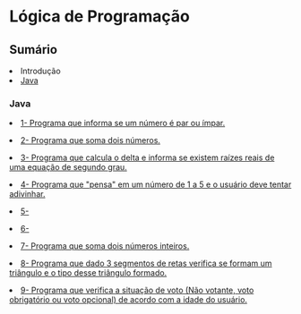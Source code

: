 # Lógica de Programação

<h2>Sumário</h2>
<li>Introdução</li>
<li><a href="#java">Java<a></li>


<h3 id="Java">Java</h3>

<a href="https://github.com/lucasjs19/logica-de-programacao/blob/main/Java/ParImpar.java"><li>1- Programa que informa se um número é par ou ímpar.</li></a>


<a href="https://github.com/lucasjs19/logica-de-programacao/blob/main/Java/TelaCalc.java"><li>2- Programa que soma dois números.</li></a>


<a href="https://github.com/lucasjs19/logica-de-programacao/blob/main/Java/TelaEquacao.java"><li>3- Programa que calcula o delta e informa se existem raízes reais de uma equação de segundo grau.</li></a>


<a href="https://github.com/lucasjs19/logica-de-programacao/blob/main/Java/TelaGenio.java"><li>4- Programa que "pensa" em um número de 1 a 5 e o usuário deve tentar adivinhar.</li></a>


<a href="https://github.com/lucasjs19/logica-de-programacao/blob/main/Java/TelaOperadores.java"><li>5-</li></a>


<a href="https://github.com/lucasjs19/logica-de-programacao/blob/main/Java/TelaRelogio.java"><li>6-</li></a>


<a href="https://github.com/lucasjs19/logica-de-programacao/blob/main/Java/TelaSomaSwing.java"><li>7- Programa que soma dois números inteiros.</li></a>


<a href="https://github.com/lucasjs19/logica-de-programacao/blob/main/Java/TelaTriangulo.java"><li>8- Programa que dado 3 segmentos de retas verifica se formam um triângulo e o tipo desse triângulo formado.</li></a>


<a href="https://github.com/lucasjs19/logica-de-programacao/blob/main/Java/TelaVoto.java"><li>9- Programa que verifica a situação de voto (Não votante, voto obrigatório ou voto opcional) de acordo com a idade do usuário.</li></a>

